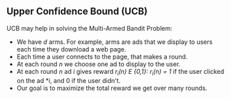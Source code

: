 ## Upper Confidence Bound (UCB)
UCB may help in solving the Multi-Armed Bandit Problem:
- We have *d* arms. For example, arms are ads that we display to users
each time they download a web page.
- Each time a user connects to the page, that makes a round.
- At each round *n* we choose one ad to display to the user.
- At each round *n* ad *i* gives reward *r<sub>i</sub>(n) E {0,1}: r<sub>i</sub>(n) = 1* if the user
clicked on the ad *i, and 0 if the user didn't.
- Our goal is to maximize the total reward we get over many rounds.
